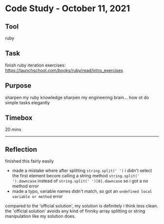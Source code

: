 # Code Study - October 11, 2021

## Tool

ruby

## Task

finish ruby iteration exercises: https://launchschool.com/books/ruby/read/intro_exercises

## Purpose

sharpen my ruby knowledge
sharpen my engineering brain... how ot do simple tasks elegantly

## Timebox

20 mins

---

## Reflection

finished this fairly easily

- made a mistake where after splitting `string.split(' ')` i didn't select the first element becore calling a string method `string.split(' ').downcase` instead of `string.split(' ')[0].downcase` so i got a no method error
- made a typo, variable names didn't match, so got an `undefined local variable or method` error

compared to the 'official solution', my solution is definitely i think less clean.
the 'official solution' avoids any kind of finniky array splitting or string manipulation like my solution does.

